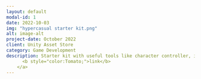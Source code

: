 ```yaml
---
layout: default
modal-id: 1
date: 2022-10-03
img: "hypercasual starter kit.png"
alt: image-alt
project-date: October 2022
client: Unity Asset Store
category: Game Development
description: Starter kit with useful tools like character controller, item modifier, inventory, save system and more... <a href="https://assetstore.unity.com/packages/templates/systems/hypercasual-arcade-idle-starter-kit-234142">
      <b style="color:Tomato;">link</b>
    </a>
---
```

